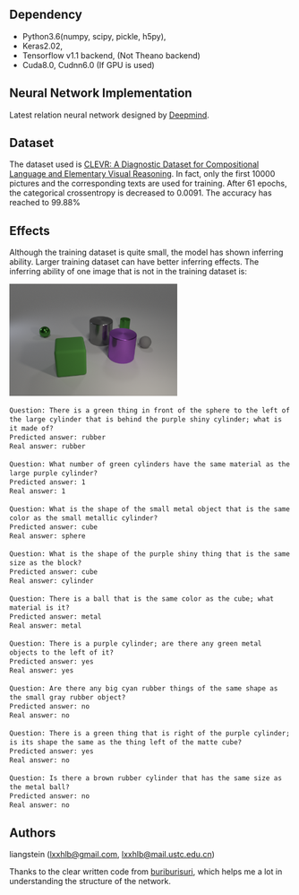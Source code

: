 ## Dependency
* Python3.6(numpy, scipy, pickle, h5py),
* Keras2.02,
* Tensorflow v1.1 backend, (Not Theano backend)
* Cuda8.0, Cudnn6.0 (If GPU is used)

## Neural Network Implementation
Latest relation neural network designed by [Deepmind](https://arxiv.org/pdf/1706.01427.pdf). 

## Dataset
The dataset used is [CLEVR: A Diagnostic Dataset for
Compositional Language and Elementary Visual Reasoning](https://cs.stanford.edu/people/jcjohns/clevr/). In fact, only the first 10000 pictures and the corresponding texts are used for training. After 61 epochs, the categorical crossentropy is decreased to 0.0091. The accuracy has reached to 99.88% 

## Effects
Although the training dataset is quite small, the model has shown inferring ability. Larger training dataset can have better inferring effects. The inferring ability of one image that is not in the training dataset is: 

<p align="left">
  <img src="https://github.com/liangstein/Relation-Network/blob/master/CLEVR_train_069999.png" width="300"/>
</p>

```
Question: There is a green thing in front of the sphere to the left of the large cylinder that is behind the purple shiny cylinder; what is it made of?
Predicted answer: rubber
Real answer: rubber

Question: What number of green cylinders have the same material as the large purple cylinder?
Predicted answer: 1
Real answer: 1

Question: What is the shape of the small metal object that is the same color as the small metallic cylinder?
Predicted answer: cube
Real answer: sphere

Question: What is the shape of the purple shiny thing that is the same size as the block?
Predicted answer: cube
Real answer: cylinder

Question: There is a ball that is the same color as the cube; what material is it?
Predicted answer: metal
Real answer: metal

Question: There is a purple cylinder; are there any green metal objects to the left of it?
Predicted answer: yes
Real answer: yes

Question: Are there any big cyan rubber things of the same shape as the small gray rubber object?
Predicted answer: no
Real answer: no

Question: There is a green thing that is right of the purple cylinder; is its shape the same as the thing left of the matte cube?
Predicted answer: yes
Real answer: no

Question: Is there a brown rubber cylinder that has the same size as the metal ball?
Predicted answer: no
Real answer: no
```

## Authors
liangstein (lxxhlb@gmail.com, lxxhlb@mail.ustc.edu.cn)

Thanks to the clear written code from [buriburisuri](https://github.com/buriburisuri/ByteNet), which helps me a lot in understanding the structure of the network. 

